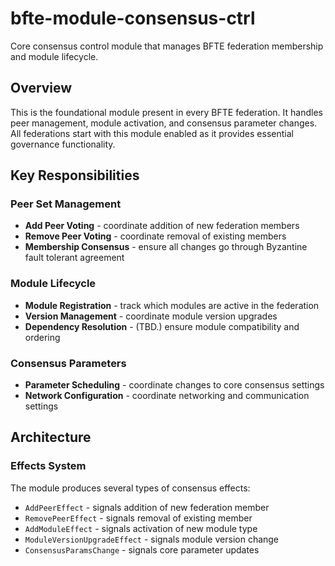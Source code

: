 # bfte-module-consensus-ctrl

Core consensus control module that manages BFTE federation membership and module lifecycle.

## Overview

This is the foundational module present in every BFTE federation. It handles peer management, module activation, and consensus parameter changes. All federations start with this module enabled as it provides essential governance functionality.

## Key Responsibilities

### Peer Set Management
- **Add Peer Voting** - coordinate addition of new federation members
- **Remove Peer Voting** - coordinate removal of existing members  
- **Membership Consensus** - ensure all changes go through Byzantine fault tolerant agreement

### Module Lifecycle
- **Module Registration** - track which modules are active in the federation
- **Version Management** - coordinate module version upgrades
- **Dependency Resolution** - (TBD.) ensure module compatibility and ordering

### Consensus Parameters

- **Parameter Scheduling** - coordinate changes to core consensus settings
- **Network Configuration** - coordinate networking and communication settings

## Architecture

### Effects System

The module produces several types of consensus effects:

- `AddPeerEffect` - signals addition of new federation member
- `RemovePeerEffect` - signals removal of existing member
- `AddModuleEffect` - signals activation of new module type
- `ModuleVersionUpgradeEffect` - signals module version change
- `ConsensusParamsChange` - signals core parameter updates

